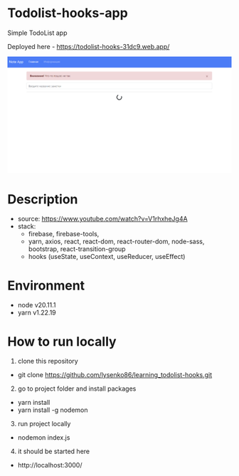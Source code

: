 # Todolist-hooks-app

Simple TodoList app

Deployed here - https://todolist-hooks-31dc9.web.app/

![Todolist-hooks-app demo image](./public/demo.png)

# Description
- source: https://www.youtube.com/watch?v=V1rhxheJg4A
- stack:
    - firebase, firebase-tools,
    - yarn, axios, react, react-dom, react-router-dom, node-sass, bootstrap, react-transition-group
    - hooks (useState, useContext, useReducer, useEffect)

# Environment
- node v20.11.1
- yarn v1.22.19

# How to run locally
1. clone this repository
  - git clone https://github.com/lysenko86/learning_todolist-hooks.git
2. go to project folder and install packages
  - yarn install
  - yarn install -g nodemon
3. run project locally
  - nodemon index.js
4. it should be started here
  - http://localhost:3000/